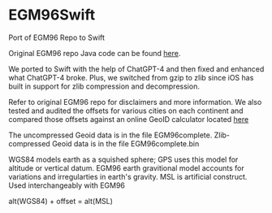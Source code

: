 # EGM96Swift

Port of EGM96 Repo to Swift

Original EGM96 repo Java code can be found [here](https://github.com/matthiaszimmermann/EGM96).

We ported to Swift with the help of ChatGPT-4 and then fixed and
enhanced what ChatGPT-4 broke.  Plus, we switched from gzip to zlib
since iOS has built in support for zlib compression and decompression.

Refer to original EGM96 repo for disclaimers and more information.  We
also tested and audited the offsets for various cities on each
continent and compared those offsets against an online GeoID
calculator located
[here](https://geographiclib.sourceforge.io/cgi-bin/GeoidEval?input=33.7490+-84.3880&option=Reset)

The uncompressed Geoid data is in the file EGM96complete.
Zlib-compressed Geoid data is in the file EGM96complete.bin

WGS84 models earth as a squished sphere; GPS uses this model for
altitude or vertical datum.  EGM96 earth gravitional model accounts
for variations and irregularties in earth's gravity.  MSL is
artificial construct.  Used interchangeably with EGM96

alt(WGS84) + offset = alt(MSL)
